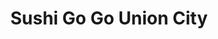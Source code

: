 ---
layout: place
title: "Sushi Go Go Union City"
permalink: /california/union-city/sushi-go-go-union-city.html
stateAbbr: CA
stateName: California
cityName: Union City
seo:
  name: "Sushi Go Go Union City"
  type: Restaurant
  links: null
description: "Sushi Go Go Union City serves delicious sushi in Union City, California. Try fresh Japanese dishes for a great dining experience. "
place_id: ChIJZVzNi5GVj4ARW5pzKehOggw
photos:
  - name: >-
      places/ChIJZVzNi5GVj4ARW5pzKehOggw/photos/AeeoHcKd1kXTV_s2IA4dKGG3OVGTdxhtiyAgJyKERCwcDG0ex3lwTjxrxfu2872MFz6KhNk8JBY_hB6oZwLMrqzpx-g4IMUpBt2Payz8DT5ptgeHj1H3g0QRn0K88RmfbqJ-72wunM5UdM62nkG5KE5f3oPjaMnsRqWoKJJ0zhVS1WoLh9OXgR4o2tEUX89KWkoy93MleENKbgID-k3qud54XHxziMRbreHTYrtEd0Or5sU2-A9JhJruhyYo-4teg5i5_pX0aAuZ6x0oPxXBQClGwQtE09nD_PVn2NzAk9k1wzUC4GtL_tuRwMjLoi4Kia3c6zvboVPKqxtX3Nm-3_qW683vxqfrLqY4CfytZn4gtNub2btMui3rmU2JPS-vUetMxwzKHwEJlT6mJYFdNQBFYz6yu49O11CJeXKPWVFu0AJJXs4G
    widthPx: 3024
    heightPx: 4032
    authorAttributions:
      - displayName: Ovsick Moses
        uri: https://maps.google.com/maps/contrib/115112885076029476668
        photoUri: >-
          https://lh3.googleusercontent.com/a-/ALV-UjX02Hwr7LhPelBSiuSXYqJapHPC2zstogBh948WMzpTDByX15EP=s100-p-k-no-mo
    flagContentUri: >-
      https://www.google.com/local/imagery/report/?cb_client=maps_api_places.places_api&image_key=!1e10!2sCIHM0ogKEICAgIChv8GzrwE&hl=en-US
    googleMapsUri: >-
      https://www.google.com/maps/place//data=!3m4!1e2!3m2!1sCIHM0ogKEICAgIChv8GzrwE!2e10!4m2!3m1!1s0x808f95918bcd5c65:0xc824ee829739a5b
  - name: >-
      places/ChIJZVzNi5GVj4ARW5pzKehOggw/photos/AeeoHcJgCYVrEA8Tj0Pfl9GJmzRWP9emlqPQv4OYSn5DsafuOc-L_AOpwVLb2KE3a1M3Q8dBwKaD3lfQeMUHI-4tz_vat9f0HQkBQdaHeOLYwTJUmXbSpgAIbRacmKwXx8szR3xMh1OibPTL7uigQvNqwMzfUvk57BmaQFS0yW1tXoh_LB7CsEAyQXQkGfQTawTpcGin8rj8go-6LbTQtMQThBweiWg3-OhqkIDYH04u-pXH1AKzj5gCBdOLLeK2BHe16ip9aBfzj7AEbHUzZNnWFbqzvv-wIbsVRAI7NrqiWDnTndqSyHLrVVq0onWxUeM68HbF5irncy9iz7U9CkGgwSuEKsRXsbMP3niUDdpHhDIcTqA69way2GLEvzMIwbjkOB1hWeB748xxZYmAFfW7srLVP7_xZFeS_wsszrDW3KkyjEY
    widthPx: 4032
    heightPx: 3024
    authorAttributions:
      - displayName: Gary C
        uri: https://maps.google.com/maps/contrib/113317188643133435935
        photoUri: >-
          https://lh3.googleusercontent.com/a-/ALV-UjVcjfOfR7suRJEnTmSdQqOzt9tkv061n6Ox49KRyakaNO7PZN_j=s100-p-k-no-mo
    flagContentUri: >-
      https://www.google.com/local/imagery/report/?cb_client=maps_api_places.places_api&image_key=!1e10!2sCIHM0ogKEICAgICNgYP4owE&hl=en-US
    googleMapsUri: >-
      https://www.google.com/maps/place//data=!3m4!1e2!3m2!1sCIHM0ogKEICAgICNgYP4owE!2e10!4m2!3m1!1s0x808f95918bcd5c65:0xc824ee829739a5b
  - name: >-
      places/ChIJZVzNi5GVj4ARW5pzKehOggw/photos/AeeoHcIPO7Fx-juehy4U75j0wKqU2fjXE3iJUS-NdY3PqR7Otd_oL_tyOf3W1QHh-bXI83WbQi7NKutiB2m1F1j8QQ8yh22rqyOBfwT3RxuJOMKPEOEGUu5NAFGBh-_zV5yncOeEiRg_vA67XmDNOqZFGdJUKqDupO-iiSPzpwoKdHODsUnO_ZgnxM3z94iZemO9YApNz6vEjCAy6_6N3iHN__jTez0zRZjD4hWCilo_EQ3NE0SCxv1rMcipQTWrDBGcpdhvjGVE8RCosQN90W_bZo4OI_d35TCVh9REZO7rt1Jfq562CEDdFVyRNKuWCCzRBMsfkkZnaSgQLOW9donGHiKKAzXVm8pahVLrJnvg95Z0oolCsk_Khft9Uwnlp0wrDIeg0bFK3jIYNvnd9Otad43s4H4hG-fOgmYzbRr-SoZzLF2i
    widthPx: 1944
    heightPx: 2592
    authorAttributions:
      - displayName: MARK PLOTT
        uri: https://maps.google.com/maps/contrib/115906102955043012138
        photoUri: >-
          https://lh3.googleusercontent.com/a-/ALV-UjXGuLZ4hK4Ta331_1GBQq3oZlUTXdd4xjrtHQJfN-6_sGurYEs=s100-p-k-no-mo
    flagContentUri: >-
      https://www.google.com/local/imagery/report/?cb_client=maps_api_places.places_api&image_key=!1e10!2sCIHM0ogKEICAgIDrnNmq8AE&hl=en-US
    googleMapsUri: >-
      https://www.google.com/maps/place//data=!3m4!1e2!3m2!1sCIHM0ogKEICAgIDrnNmq8AE!2e10!4m2!3m1!1s0x808f95918bcd5c65:0xc824ee829739a5b
  - name: >-
      places/ChIJZVzNi5GVj4ARW5pzKehOggw/photos/AeeoHcLGj0ItzJ2cSG4B5hhbZUWbp70cAe_HifHWBsvUJMTqJ3NONMgz-WAwmXorxGh-TrUZbJDvdWFeMs3uwsACZTLju8ULmxw3ASIMDnE2AZoERYguB73UmcsbQVwaPKhTZS4o19MaYvAQ0ZIo3nhh4KwQ9V2ui7ZAzBvTcynxLzmfVe8y4CmoEuDkI_3-l9Alnaj-qxjAzm6Ozbs939JKny-EAekpoOYMMBk7sC8FUaZTAthTeonR_jbl7_716e978WMbyhAQE1tVC4CQ0BXnp-Z9GkXkv9qsNF-efIguJ8e0vHvkqTLlWn-CwIpZqNk-9YtRAFpb8WaQWXVefkHjIRzx6E2ggiSncc2hsKtv8VB4nC4igbw2V2AQcI3iuXxAfo24yv9lMUEnZ8iGzMZHu7ruI6_mS3dq1PWqfkexVbrdhC4
    widthPx: 2859
    heightPx: 2852
    authorAttributions:
      - displayName: Trap Speed 1320
        uri: https://maps.google.com/maps/contrib/107721404123505875377
        photoUri: >-
          https://lh3.googleusercontent.com/a-/ALV-UjVPir16NqDk30VJ3ieukWXeNZebRCillilQeouOFFJbkgxNyPvfFQ=s100-p-k-no-mo
    flagContentUri: >-
      https://www.google.com/local/imagery/report/?cb_client=maps_api_places.places_api&image_key=!1e10!2sCIHM0ogKEICAgIC1mMvGkAE&hl=en-US
    googleMapsUri: >-
      https://www.google.com/maps/place//data=!3m4!1e2!3m2!1sCIHM0ogKEICAgIC1mMvGkAE!2e10!4m2!3m1!1s0x808f95918bcd5c65:0xc824ee829739a5b
  - name: >-
      places/ChIJZVzNi5GVj4ARW5pzKehOggw/photos/AeeoHcKLXXsoE2R7jfqNcCGhq4aa46VU6TaoEK_vusw1U6PTvwuQkvZg3ITP_RjVWnlodzh2xlUl_pOVQWPeW5raMe2X_u_FPQSXsGtPzj2R3VbyRwkLtr67iSmIwtYAeu2JodtIoDp8XxPNGsaZhhqXoV-0cC82HhsvVZwZ7BxRIs9q-EFroN0_P6Lo2RMm3x1mu7Jd9gEdaZc3eTNYRq44yYFl3Ftg5Jrs2-ME7EnW0mhTcBflj2qpMFc7MnehkgKRZVCLLHVv4AC4ln1lEMRjo46h8LM1Tit5f9Y-OPC5mnd_zTeTXGK4_WtlmW5LDxmlBFqeMJSbydonyFYuBzclmnQy1sGS1i37NUZr3vJ4lr0UHLHkZvRRIK_YSY7Bc_h4aGYp2xLeFmhbwtBEWovDqEphms-Zt313eS6YRqiy6wnZaDM
    widthPx: 3024
    heightPx: 4032
    authorAttributions:
      - displayName: Meow M
        uri: https://maps.google.com/maps/contrib/112722077441362069609
        photoUri: >-
          https://lh3.googleusercontent.com/a-/ALV-UjVN9g7sy13-kpzpCeiNxynYzCTbOd2JbXU9YnDd84o8NAufsao=s100-p-k-no-mo
    flagContentUri: >-
      https://www.google.com/local/imagery/report/?cb_client=maps_api_places.places_api&image_key=!1e10!2sCIHM0ogKEICAgIDO4NOlngE&hl=en-US
    googleMapsUri: >-
      https://www.google.com/maps/place//data=!3m4!1e2!3m2!1sCIHM0ogKEICAgIDO4NOlngE!2e10!4m2!3m1!1s0x808f95918bcd5c65:0xc824ee829739a5b
  - name: >-
      places/ChIJZVzNi5GVj4ARW5pzKehOggw/photos/AeeoHcKG2jJuoEvdcCz9uVsA9ff_iqXRyYChi59-4YzgoAccnW5ylmChb4IGaNSrj1Gpa_KpnCHgAIOkBlMl-94tBlgLeQDUYCOGw_bTWwCFnuhINrivdZcGaiqnrHtGojN2AhRdWZltgNKIHkUbJqsGz3Cg9ZfrCNNA2uKKKdHVslN2dsKCqS8wpkizgTJmaJp2Q-DOuk59o1sGfilu7HHSzy0AVdm7cdlal0Z9yw-aQKeoddQFgo20vMC0FWt3RR9WGA4BpxGCSbbUgtbPJEvLJExO91FIJs62uz7YoGAsswu0bxj5AAVOn-ANuXZ3Z8TMhZ3_Nc5G5Qp00WDnVxmCGtP7niUAcf29-nXMt8w8SmRSmixjMsRCyq1MLJBFikLZzVgvBsGpY-YyAkfs9tSlFR6595Xpe4OH0rizFjMHdfpWZE4t
    widthPx: 3024
    heightPx: 4032
    authorAttributions:
      - displayName: Aditya Chakrabarty
        uri: https://maps.google.com/maps/contrib/116518814648037778580
        photoUri: >-
          https://lh3.googleusercontent.com/a-/ALV-UjXbvqT7aGpBZgJYH9dfRfe_1oYbWhV7M6pjLEVJl2I4l7NkMFq7uw=s100-p-k-no-mo
    flagContentUri: >-
      https://www.google.com/local/imagery/report/?cb_client=maps_api_places.places_api&image_key=!1e10!2sCIHM0ogKEICAgIDWstHA5wE&hl=en-US
    googleMapsUri: >-
      https://www.google.com/maps/place//data=!3m4!1e2!3m2!1sCIHM0ogKEICAgIDWstHA5wE!2e10!4m2!3m1!1s0x808f95918bcd5c65:0xc824ee829739a5b
  - name: >-
      places/ChIJZVzNi5GVj4ARW5pzKehOggw/photos/AeeoHcKaxGd579pQSNae9dzG0n0-jgsuk_ClumX9b8mutTUNb2baW3YGXOs7Uuwu39mq5aFnT6H5AlzMRYW2eNihWsGFbik_J0y_hrmGWn3EZTdx80Foj8wiuNt4ZB6DTTKpQrFPR6fssEJi5yra8O0dYLselJSkRMzvTFoLhvuBf1H1WT4nqdHPC05t0uIFLiea6OZXzK5PqlaMAIMR0Q4EQB1U0FLLG2RcrMdZfiqPzDYCp1Hj8XdAvVlwTf7bzm1oLzndpzkqGMTasRsvS8c7z1NZBQff7UoDe_-jllhHw5ZJTofTPCwi7QVY_k0BJt-uDgn6S46cRSfaEGl3kbjy82A3Xaped5yM-1AuN2pK2lfnKHHMCo_yjFlJs2bx8gUQ5rrAW5S3_8TyK3C93zbuqwD5MUvvhuXXPZl4lfjXn_1QSSaJ
    widthPx: 4032
    heightPx: 2268
    authorAttributions:
      - displayName: Pam N
        uri: https://maps.google.com/maps/contrib/116710160581095204551
        photoUri: >-
          https://lh3.googleusercontent.com/a-/ALV-UjUaE-3YwtWiOXPooIdqoW7AefZJl5K4IFIE_0uAma9t0w4EWSLs=s100-p-k-no-mo
    flagContentUri: >-
      https://www.google.com/local/imagery/report/?cb_client=maps_api_places.places_api&image_key=!1e10!2sCIHM0ogKEICAgIC6luKnqgE&hl=en-US
    googleMapsUri: >-
      https://www.google.com/maps/place//data=!3m4!1e2!3m2!1sCIHM0ogKEICAgIC6luKnqgE!2e10!4m2!3m1!1s0x808f95918bcd5c65:0xc824ee829739a5b
  - name: >-
      places/ChIJZVzNi5GVj4ARW5pzKehOggw/photos/AeeoHcI1D8LyZR2_xWOGuz4MfauykUJpikoCZcLshrLRCeFZzx_3VRa8qO7FoK56NP2BLLV-rMH9z_sjN0MwN9MydjF0qJURnD_QiSMSexKSWKe117NQ37UlCkETGkUQ5oQ7PVLZzDF7y_Vb0EpHElKdAO67pPMn1wL4KdfeWn1TeVJYxGXlClzRFDMe-nkR55NCIzrZMJ1k4nyJr1t22Ue-8mzJJDBALiz3EHId9p4M5wMrbPtsNFIFk0g9tLd4teXrwVePg-mMvqoEQ5G3EwZo19lutyTpRlEelHFwlSbCavjrqH-o9SgAHGHu0zu6IdYhOWSg0vXzPBbc51Fx35ZvYqmRb8oWf72GO6WDpDtkQ6r_HbmzI5KqDlnHLGmTf3_Bx3NivBQqLpKUOqJkU2VrxcC-Yy32nViwMVP_7evJVjOArg
    widthPx: 3024
    heightPx: 4032
    authorAttributions:
      - displayName: Meow M
        uri: https://maps.google.com/maps/contrib/112722077441362069609
        photoUri: >-
          https://lh3.googleusercontent.com/a-/ALV-UjVN9g7sy13-kpzpCeiNxynYzCTbOd2JbXU9YnDd84o8NAufsao=s100-p-k-no-mo
    flagContentUri: >-
      https://www.google.com/local/imagery/report/?cb_client=maps_api_places.places_api&image_key=!1e10!2sCIHM0ogKEICAgIDO4PPKWQ&hl=en-US
    googleMapsUri: >-
      https://www.google.com/maps/place//data=!3m4!1e2!3m2!1sCIHM0ogKEICAgIDO4PPKWQ!2e10!4m2!3m1!1s0x808f95918bcd5c65:0xc824ee829739a5b
  - name: >-
      places/ChIJZVzNi5GVj4ARW5pzKehOggw/photos/AeeoHcLdDDn0RUGvte-1-EjQ8mO01pSFK5kxlR1qJYp2C9UXnOwHniO6MmKBpnrLnERKf5sK1t7tIRVUCB2Wt3ir1RxwJaxKnaUnuTInq_QMHij4vFUWNRyr5gDBXOwTDtBeLj8NUBChwRTviB6H9dSvq0QSs-Y4uuF2dYzaUzqFipEKz_VR55BL_eYO1lsHfJE94EmQ5dxWdednHp-UCCUJSgQIQACdzWlEE6H3G5qPk8kvlJkAPWhjZabxayLH9c6RVPxDVNkIBZDGRnZILqg1_FbXvxEscv9JYRsSUl89c5wvRa_3ebH8KlVSYxprqqKWbfW-2YlC1_pE7Y5F9m8CfZCW19CQSY9Y8TEHjD_xaLPxgT6HpEZB0aEM_g35R0GRM6TjU0HQ-mkVj34MNxyc33KA1C_JejrOcyjbiANiO9yR-ZYn
    widthPx: 3024
    heightPx: 4032
    authorAttributions:
      - displayName: Lia DM
        uri: https://maps.google.com/maps/contrib/117927875060991208837
        photoUri: >-
          https://lh3.googleusercontent.com/a-/ALV-UjV3hXeqAkQDcq_0sDqZxCGLSonRLibqVy9no2ayIq_VuPu9qJUZ=s100-p-k-no-mo
    flagContentUri: >-
      https://www.google.com/local/imagery/report/?cb_client=maps_api_places.places_api&image_key=!1e10!2sCIHM0ogKEICAgID2yNq0kQE&hl=en-US
    googleMapsUri: >-
      https://www.google.com/maps/place//data=!3m4!1e2!3m2!1sCIHM0ogKEICAgID2yNq0kQE!2e10!4m2!3m1!1s0x808f95918bcd5c65:0xc824ee829739a5b
  - name: >-
      places/ChIJZVzNi5GVj4ARW5pzKehOggw/photos/AeeoHcL8UvzbxThlXmZ1ssQLf8ylQAsQODOH3Mqj_s6pJFlKNicEDlOEABqV9-_xQuWjbjup8hF4jCOY5xpjgtwZV71k1sCbBrQFGslPGdCFQctsef2S2xYNup1stIMDScblpLZJlbIxzFByR-G6O8mX74JOAw7yoA7l3ka_Zf4AN1F2RT7SYUNUHBY1k_dnmKRHMDBBiVhxGTpGhG_-t3fzRqtOF6nC3XEQLmpkLsVFfHPjsG79r8qubEdCiry2In4rqkBsqYTe2wWvvR3yIgCJh8Z85l7XLQrXlxvjie1ttZ1jOA0pDN8QMnZHYvFEaqOmHZz-V2VYiGagy8iGQj6VLlM6CfXa9xcAVV1kPJTPgWF3sKZ6wmE3bQEKf-3R1w1qAsn1U-N9frhTfM55i3mdW7zudOlSIE303vgQQC2QfBuzjXKj
    widthPx: 3024
    heightPx: 4032
    authorAttributions:
      - displayName: Meow M
        uri: https://maps.google.com/maps/contrib/112722077441362069609
        photoUri: >-
          https://lh3.googleusercontent.com/a-/ALV-UjVN9g7sy13-kpzpCeiNxynYzCTbOd2JbXU9YnDd84o8NAufsao=s100-p-k-no-mo
    flagContentUri: >-
      https://www.google.com/local/imagery/report/?cb_client=maps_api_places.places_api&image_key=!1e10!2sCIHM0ogKEICAgIDO4NPjwQE&hl=en-US
    googleMapsUri: >-
      https://www.google.com/maps/place//data=!3m4!1e2!3m2!1sCIHM0ogKEICAgIDO4NPjwQE!2e10!4m2!3m1!1s0x808f95918bcd5c65:0xc824ee829739a5b
address: 1672 Decoto Rd, Union City, CA 94587, USA
street: 1672 Decoto Rd
city: Union City
state: CA
zip: '94587'
country: USA
neighborhood: null
latitude: '37.589305'
longitude: '-122.018907'
accessibility_options:
  wheelchairAccessibleParking: true
  wheelchairAccessibleEntrance: true
  wheelchairAccessibleSeating: true
business_status: OPERATIONAL
name: Sushi Go Go Union City
google_maps_links:
  directionsUri: >-
    https://www.google.com/maps/dir//''/data=!4m7!4m6!1m1!4e2!1m2!1m1!1s0x808f95918bcd5c65:0xc824ee829739a5b!3e0
  placeUri: https://maps.google.com/?cid=901369634462341723
  writeAReviewUri: >-
    https://www.google.com/maps/place//data=!4m3!3m2!1s0x808f95918bcd5c65:0xc824ee829739a5b!12e1
  reviewsUri: >-
    https://www.google.com/maps/place//data=!4m4!3m3!1s0x808f95918bcd5c65:0xc824ee829739a5b!9m1!1b1
  photosUri: >-
    https://www.google.com/maps/place//data=!4m3!3m2!1s0x808f95918bcd5c65:0xc824ee829739a5b!10e5
primary_type: Sushi Restaurant
opening_hours:
  regular: null
  current: null
secondary_opening_hours:
  regular:
    weekdayDescriptions: null
    type: null
  current:
    weekdayDescriptions: null
    type: null
phone: null
price_level: null
price_range: null
rating: null
rating_count: 0
website: null
reviews: null
parking_options: null
payment_options: null
allow_dogs: null
curbside_pickup: null
delivery: null
dine_in: null
good_for_children: null
good_for_groups: null
good_for_sports: null
live_music: null
menu_for_children: null
outdoor_seating: null
reservable: null
restroom: null
serves_beer: null
serves_breakfast: null
serves_brunch: null
serves_cocktails: null
serves_coffee: null
serves_dinner: null
serves_dessert: null
serves_lunch: null
serves_vegetarian_food: null
serves_wine: null
takeout: null
update_category: essentials
summary: null

---